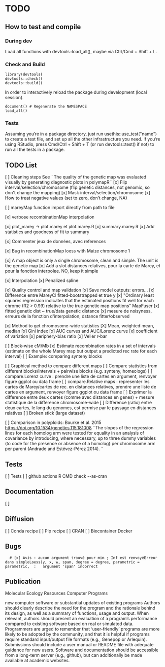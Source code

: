 # TODO

## How to test and compile


### During dev

Load all functions with devtools::load_all(), maybe via Ctrl/Cmd + Shift + L.


### Check and Build

```
library(devtools)
devtools::check()
devtools::build()
```

In order to interactively reload the package during development (local session).

```
document() # Regenerate the NAMESPACE
load_all()
```

### Tests

Assuming you’re in a package directory, just run usethis::use_test("name") to create a test file, and set up all the other infrastructure you need. If you’re using RStudio, press Cmd/Ctrl + Shift + T (or run devtools::test() if not) to run all the tests in a package.




## TODO List




[ ] Cleaning steps
See ¨The quality of the genetic map was evaluated visually by generating diagnostic plots in polymapR¨
[x] Flip interval/selection/chromosome (flip genetic distances, not genomic, so don't change the mapping)
[x] Mask interval/selection/chromosome
[x] How to treat negative values (set to zero, don't change, NA)

[ ] mareyMap function import directly from path to file

[x] verbose recombinationMap interpolation


[x] plot_marey -> plot.marey et plot.marey.R
[x] summary.marey.R
[x] Add statistics and goodness of fit to summary


[x] Commenter jeux de données, avec references


[x] Bug in recombinationMap loess with Maize chromosome 1


[x] A map object is only a single chromosome, clean and simple. The unit is the genetic map
[x] Add a slot distances relatives, pour la carte de Marey, et pour la fonction interpolee. NO, keep it simple


[x] Interpolation
      [x] Penalized spline


[x] Quality control and map validation
      [x] Save model outputs: errors...
      [x] Difference entre MareyCI fitted-bootstrapped et true y
      [x] "Ordinary least squares regression indicates that the estimated positions fit well for each chrome (R2 > 0.99) relative to the true genetic map positions" MapFuser
      [x] fitted genetic dist ~ true/data genetic distance
      [x] mesure de noisyness, erreurs de la fonction d'interpolation, dstance fitter/observed

 





[x] Method to get chromosome-wide statistics
      [X] Mean, weighted mean, median
      [x] Gini index
      [x] AUC curves and AUC/Lorenz curve
      [x] coefficient of variation
      [x] periphery-bias ratio
      [x] Veller r-bar
      

[ ] Block-wise cM/Mb
      [x] Estimate recombination rates in a set of intervals (estimate on the whole Marey map but output a predicted rec rate for each interval)
      [ ] Example: comparing synteny blocks
      
[ ] Graphical method to compare different maps
      [ ] Compare statistics from different blocks/intervals + pairwise blocks (e.g. synteny, homeologs)
      [ ] compare.Lorenz curve : prendre une liste de cartes en argument, renvoyer figure ggplot ou data frame
      [ ] compare.Relative maps : representer les cartes de Marey/cartes de rec. en distances relatives, prendre une liste de cartes en argument, renvoyer figure ggplot ou data frame
      [ ] Exprimer la difference entre deux cartes (comme avec distances en genes) + mesure statistique de la difference chromosome-wide
      [ ] Difference (ratio) entre deux cartes, le long du genomes, est permise par le passage en distances relatives
      [ ] Broken stick (large dataset)


[ ] Comparison in polyploids: Bourke et al. 2015 https://doi.org/10.1534/genetics.115.181008
¨The slopes of the regression lines for each homolog arm were tested for equality in an analysis of covariance by introducing, where necessary, up to three dummy variables (to code for the presence or absence of a homolog) per chromosome arm per parent (Andrade and Estévez-Pérez 2014). ¨


## Tests

[ ] Tests
[ ] github actions R CMD check --as-cran


## Documentation

[ ]


## Diffusion

[ ] Conda recipe
[ ] Pip recipe
[ ] CRAN
[ ] Biocontainer Docker


## Bugs
      # [x] Avis : aucun argument trouvé pour min ; Inf est renvoyéErreur dans simpleLoess(y, x, w, span, degree = degree, parametric = parametric,  :   argument 'span' incorrect
      
      
      
## Publication




Molecular Ecology Resources
Computer Programs

new computer software or substantial updates of existing programs
Authors should clearly describe the need for the program and the rationale behind its design, as well as a summary of functions, usage and output.
When relevant, authors should present an evaluation of a program’s performance compared to existing software based on real or simulated data.
Programmers are urged to remember that ‘user-friendly’ programs are more likely to be adopted by the community, and that it is helpful if programs require standard input/output file formats (e.g., Genepop or Arlequin).
Submissions should include a user manual or README file with adequate guidance for new users.
Software and documentation should be accessible from a long-term server (e.g., github), but can additionally be made available at academic websites.
